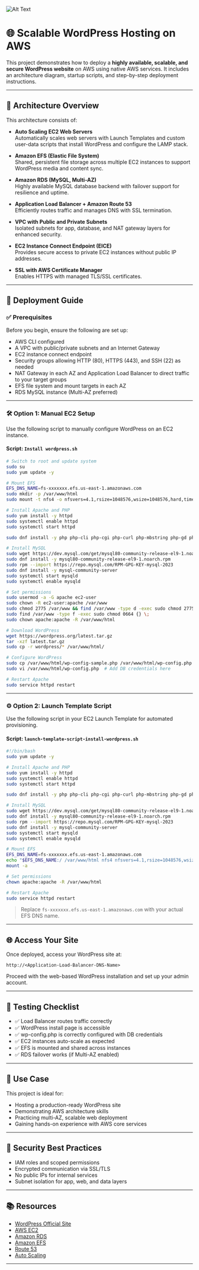 ![Alt Text](/WordPress-On-AWS.drawio.png)
# 🌐 Scalable WordPress Hosting on AWS

This project demonstrates how to deploy a **highly available, scalable, and secure WordPress website** on AWS using native AWS services. It includes an architecture diagram, startup scripts, and step-by-step deployment instructions.

---

## 📌 Architecture Overview

This architecture consists of:

-  **Auto Scaling EC2 Web Servers**  
  Automatically scales web servers with Launch Templates and custom user-data scripts that install WordPress and configure the LAMP stack.

- **Amazon EFS (Elastic File System)**  
  Shared, persistent file storage across multiple EC2 instances to support WordPress media and content sync.

- **Amazon RDS (MySQL, Multi-AZ)**  
  Highly available MySQL database backend with failover support for resilience and uptime.

- **Application Load Balancer + Amazon Route 53**  
  Efficiently routes traffic and manages DNS with SSL termination.

- **VPC with Public and Private Subnets**  
  Isolated subnets for app, database, and NAT gateway layers for enhanced security.

- **EC2 Instance Connect Endpoint (EICE)**  
  Provides secure access to private EC2 instances without public IP addresses.

- **SSL with AWS Certificate Manager**  
  Enables HTTPS with managed TLS/SSL certificates.

---

## 🚀 Deployment Guide

### ✅ Prerequisites

Before you begin, ensure the following are set up:

- AWS CLI configured
- A VPC with public/private subnets and an Internet Gateway
- EC2 instance connect endpoint
- Security groups allowing HTTP (80), HTTPS (443), and SSH (22) as needed
- NAT Gateway in each AZ and Application Load Balancer to direct traffic to your target groups
- EFS file system and mount targets in each AZ
- RDS MySQL instance (Multi-AZ preferred)

---

### 🛠️ Option 1: Manual EC2 Setup

Use the following script to manually configure WordPress on an EC2 instance.

#### Script: `Install wordpress.sh`

```bash
# Switch to root and update system
sudo su
sudo yum update -y

# Mount EFS
EFS_DNS_NAME=fs-xxxxxxx.efs.us-east-1.amazonaws.com
sudo mkdir -p /var/www/html
sudo mount -t nfs4 -o nfsvers=4.1,rsize=1048576,wsize=1048576,hard,timeo=600,retrans=2,noresvport "$EFS_DNS_NAME":/ /var/www/html

# Install Apache and PHP
sudo yum install -y httpd
sudo systemctl enable httpd
sudo systemctl start httpd

sudo dnf install -y php php-cli php-cgi php-curl php-mbstring php-gd php-mysqlnd php-gettext php-json php-xml php-fpm php-intl php-zip php-bcmath php-ctype php-fileinfo php-openssl php-pdo php-tokenizer

# Install MySQL
sudo wget https://dev.mysql.com/get/mysql80-community-release-el9-1.noarch.rpm
sudo dnf install -y mysql80-community-release-el9-1.noarch.rpm
sudo rpm --import https://repo.mysql.com/RPM-GPG-KEY-mysql-2023
sudo dnf install -y mysql-community-server
sudo systemctl start mysqld
sudo systemctl enable mysqld

# Set permissions
sudo usermod -a -G apache ec2-user
sudo chown -R ec2-user:apache /var/www
sudo chmod 2775 /var/www && find /var/www -type d -exec sudo chmod 2775 {} \;
sudo find /var/www -type f -exec sudo chmod 0664 {} \;
sudo chown apache:apache -R /var/www/html

# Download WordPress
wget https://wordpress.org/latest.tar.gz
tar -xzf latest.tar.gz
sudo cp -r wordpress/* /var/www/html/

# Configure WordPress
sudo cp /var/www/html/wp-config-sample.php /var/www/html/wp-config.php
sudo vi /var/www/html/wp-config.php  # Add DB credentials here

# Restart Apache
sudo service httpd restart
```

---

### ⚙️ Option 2: Launch Template Script

Use the following script in your EC2 Launch Template for automated provisioning.

#### Script: `launch-template-script-install-wordpress.sh`

```bash
#!/bin/bash
sudo yum update -y

# Install Apache and PHP
sudo yum install -y httpd
sudo systemctl enable httpd
sudo systemctl start httpd

sudo dnf install -y php php-cli php-cgi php-curl php-mbstring php-gd php-mysqlnd php-gettext php-json php-xml php-fpm php-intl php-zip php-bcmath php-ctype php-fileinfo php-openssl php-pdo php-tokenizer

# Install MySQL
sudo wget https://dev.mysql.com/get/mysql80-community-release-el9-1.noarch.rpm
sudo dnf install -y mysql80-community-release-el9-1.noarch.rpm
sudo rpm --import https://repo.mysql.com/RPM-GPG-KEY-mysql-2023
sudo dnf install -y mysql-community-server
sudo systemctl start mysqld
sudo systemctl enable mysqld

# Mount EFS
EFS_DNS_NAME=fs-xxxxxxx.efs.us-east-1.amazonaws.com
echo "$EFS_DNS_NAME:/ /var/www/html nfs4 nfsvers=4.1,rsize=1048576,wsize=1048576,hard,timeo=600,retrans=2 0 0" >> /etc/fstab
mount -a

# Set permissions
chown apache:apache -R /var/www/html

# Restart Apache
sudo service httpd restart
```

> Replace `fs-xxxxxxx.efs.us-east-1.amazonaws.com` with your actual EFS DNS name.

---

## 🌐 Access Your Site

Once deployed, access your WordPress site at:

```
http://<Application-Load-Balancer-DNS-Name>
```

Proceed with the web-based WordPress installation and set up your admin account.

---

## 🧪 Testing Checklist

- ✅ Load Balancer routes traffic correctly
- ✅ WordPress install page is accessible
- ✅ wp-config.php is correctly configured with DB credentials
- ✅ EC2 instances auto-scale as expected
- ✅ EFS is mounted and shared across instances
- ✅ RDS failover works (if Multi-AZ enabled)
  
---

## 📌 Use Case

This project is ideal for:

- Hosting a production-ready WordPress site
- Demonstrating AWS architecture skills
- Practicing multi-AZ, scalable web deployment
- Gaining hands-on experience with AWS core services

---

## 🔐 Security Best Practices

- IAM roles and scoped permissions
- Encrypted communication via SSL/TLS
- No public IPs for internal services
- Subnet isolation for app, web, and data layers

---

## 📚 Resources

- [WordPress Official Site](https://wordpress.org)
- [AWS EC2](https://aws.amazon.com/ec2/)
- [Amazon RDS](https://aws.amazon.com/rds/)
- [Amazon EFS](https://aws.amazon.com/efs/)
- [Route 53](https://aws.amazon.com/route53/)
- [Auto Scaling](https://aws.amazon.com/autoscaling/)

---

